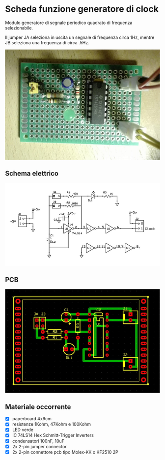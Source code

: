 # Scheda funzione generatore di clock
Modulo generatore di segnale periodico quadrato di frequenza selezionabile.

Il jumper JA seleziona in uscita un segnale di frequenza circa 1Hz, mentre JB seleziona una frequenza di circa .5Hz.

![sf-built](sf-07_built.jpg)


## Schema elettrico
![sf-schematic](sf-07_sch.jpg)


## PCB
![sf-pcb](sf-07_pcb.jpg)


## Materiale occorrente
- [x] paperboard 4x6cm
- [x] resistenze 1Kohm, 47Kohm e 100Kohm
- [x] LED verde
- [x] IC 74LS14 Hex Schmitt-Trigger Inverters
- [x] condensatori 100nF, 10uF
- [x] 2x 2-pin jumper connector
- [x] 2x 2-pin connettore pcb tipo Molex-KK o KF2510 2P